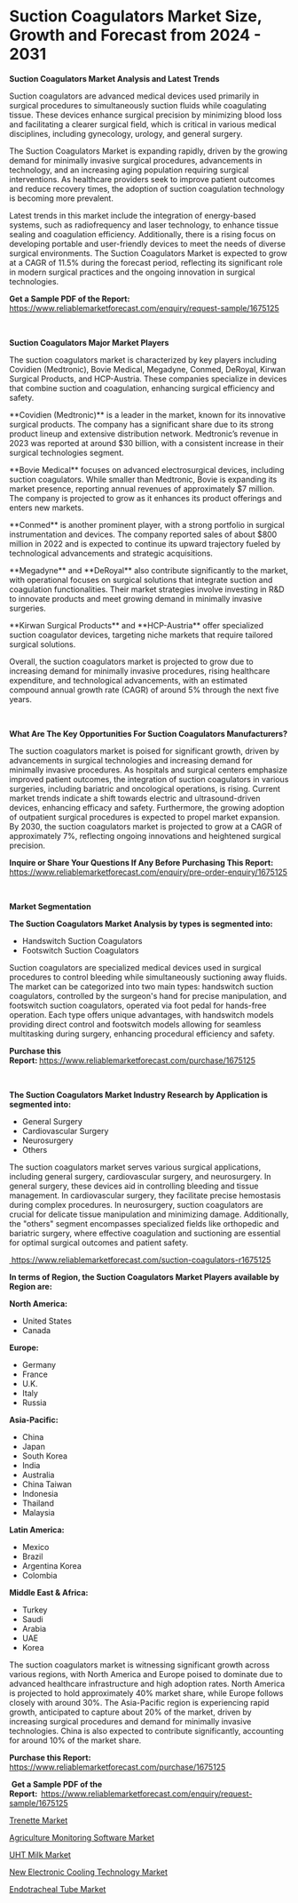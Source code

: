 <p><h1>Suction Coagulators Market Size, Growth and Forecast from 2024 - 2031</h1></p><p><strong>Suction Coagulators Market Analysis and Latest Trends</strong></p>
<p><p>Suction coagulators are advanced medical devices used primarily in surgical procedures to simultaneously suction fluids while coagulating tissue. These devices enhance surgical precision by minimizing blood loss and facilitating a clearer surgical field, which is critical in various medical disciplines, including gynecology, urology, and general surgery. </p><p>The Suction Coagulators Market is expanding rapidly, driven by the growing demand for minimally invasive surgical procedures, advancements in technology, and an increasing aging population requiring surgical interventions. As healthcare providers seek to improve patient outcomes and reduce recovery times, the adoption of suction coagulation technology is becoming more prevalent.</p><p>Latest trends in this market include the integration of energy-based systems, such as radiofrequency and laser technology, to enhance tissue sealing and coagulation efficiency. Additionally, there is a rising focus on developing portable and user-friendly devices to meet the needs of diverse surgical environments. The Suction Coagulators Market is expected to grow at a CAGR of 11.5% during the forecast period, reflecting its significant role in modern surgical practices and the ongoing innovation in surgical technologies.</p></p>
<p><strong>Get a Sample PDF of the Report:&nbsp;</strong> <a href="https://www.reliablemarketforecast.com/enquiry/request-sample/1675125?utm_campaign=1130&utm_medium=2&utm_source=Github&utm_content=ia&utm_term=10102024&utm_id=suction-coagulators">https://www.reliablemarketforecast.com/enquiry/request-sample/1675125</a></p>
<p>&nbsp;</p>
<p><strong>Suction Coagulators Major Market Players</strong></p>
<p><p>The suction coagulators market is characterized by key players including Covidien (Medtronic), Bovie Medical, Megadyne, Conmed, DeRoyal, Kirwan Surgical Products, and HCP-Austria. These companies specialize in devices that combine suction and coagulation, enhancing surgical efficiency and safety.</p><p>**Covidien (Medtronic)** is a leader in the market, known for its innovative surgical products. The company has a significant share due to its strong product lineup and extensive distribution network. Medtronic’s revenue in 2023 was reported at around $30 billion, with a consistent increase in their surgical technologies segment.</p><p>**Bovie Medical** focuses on advanced electrosurgical devices, including suction coagulators. While smaller than Medtronic, Bovie is expanding its market presence, reporting annual revenues of approximately $7 million. The company is projected to grow as it enhances its product offerings and enters new markets.</p><p>**Conmed** is another prominent player, with a strong portfolio in surgical instrumentation and devices. The company reported sales of about $800 million in 2022 and is expected to continue its upward trajectory fueled by technological advancements and strategic acquisitions.</p><p>**Megadyne** and **DeRoyal** also contribute significantly to the market, with operational focuses on surgical solutions that integrate suction and coagulation functionalities. Their market strategies involve investing in R&D to innovate products and meet growing demand in minimally invasive surgeries.</p><p>**Kirwan Surgical Products** and **HCP-Austria** offer specialized suction coagulator devices, targeting niche markets that require tailored surgical solutions. </p><p>Overall, the suction coagulators market is projected to grow due to increasing demand for minimally invasive procedures, rising healthcare expenditure, and technological advancements, with an estimated compound annual growth rate (CAGR) of around 5% through the next five years.</p></p>
<p>&nbsp;</p>
<p><strong>What Are The Key Opportunities For Suction Coagulators Manufacturers?</strong></p>
<p><p>The suction coagulators market is poised for significant growth, driven by advancements in surgical technologies and increasing demand for minimally invasive procedures. As hospitals and surgical centers emphasize improved patient outcomes, the integration of suction coagulators in various surgeries, including bariatric and oncological operations, is rising. Current market trends indicate a shift towards electric and ultrasound-driven devices, enhancing efficacy and safety. Furthermore, the growing adoption of outpatient surgical procedures is expected to propel market expansion. By 2030, the suction coagulators market is projected to grow at a CAGR of approximately 7%, reflecting ongoing innovations and heightened surgical precision.</p></p>
<p><strong>Inquire or Share Your Questions If Any Before Purchasing This Report:</strong> <a href="https://www.reliablemarketforecast.com/enquiry/pre-order-enquiry/1675125?utm_campaign=1130&utm_medium=2&utm_source=Github&utm_content=ia&utm_term=10102024&utm_id=suction-coagulators">https://www.reliablemarketforecast.com/enquiry/pre-order-enquiry/1675125</a></p>
<p>&nbsp;</p>
<p><strong>Market Segmentation</strong></p>
<p><strong>The Suction Coagulators Market Analysis by types is segmented into:</strong></p>
<p><ul><li>Handswitch Suction Coagulators</li><li>Footswitch Suction Coagulators</li></ul></p>
<p><p>Suction coagulators are specialized medical devices used in surgical procedures to control bleeding while simultaneously suctioning away fluids. The market can be categorized into two main types: handswitch suction coagulators, controlled by the surgeon's hand for precise manipulation, and footswitch suction coagulators, operated via foot pedal for hands-free operation. Each type offers unique advantages, with handswitch models providing direct control and footswitch models allowing for seamless multitasking during surgery, enhancing procedural efficiency and safety.</p></p>
<p><strong>Purchase this Report:&nbsp;</strong><a href="https://www.reliablemarketforecast.com/purchase/1675125?utm_campaign=1130&utm_medium=2&utm_source=Github&utm_content=ia&utm_term=10102024&utm_id=suction-coagulators">https://www.reliablemarketforecast.com/purchase/1675125</a></p>
<p>&nbsp;</p>
<p><strong>The Suction Coagulators Market Industry Research by Application is segmented into:</strong></p>
<p><ul><li>General Surgery</li><li>Cardiovascular Surgery</li><li>Neurosurgery</li><li>Others</li></ul></p>
<p><p>The suction coagulators market serves various surgical applications, including general surgery, cardiovascular surgery, and neurosurgery. In general surgery, these devices aid in controlling bleeding and tissue management. In cardiovascular surgery, they facilitate precise hemostasis during complex procedures. In neurosurgery, suction coagulators are crucial for delicate tissue manipulation and minimizing damage. Additionally, the "others" segment encompasses specialized fields like orthopedic and bariatric surgery, where effective coagulation and suctioning are essential for optimal surgical outcomes and patient safety.</p></p>
<p><a href="https://www.reliablemarketforecast.com/suction-coagulators-r1675125?utm_campaign=1130&utm_medium=2&utm_source=Github&utm_content=ia&utm_term=10102024&utm_id=suction-coagulators">&nbsp;https://www.reliablemarketforecast.com/suction-coagulators-r1675125</a></p>
<p><strong>In terms of Region, the Suction Coagulators Market Players available by Region are:</strong></p>
<p>
    <p> <strong> North America: </strong>
        <ul>
            <li>United States</li>
            <li>Canada</li>
        </ul>
        </p> 
    <p> <strong> Europe: </strong>
        <ul>
            <li>Germany</li>
            <li>France</li>
            <li>U.K.</li>
            <li>Italy</li>
            <li>Russia</li>
        </ul>
        </p> 
    <p> <strong> Asia-Pacific: </strong>
        <ul>
            <li>China</li>
            <li>Japan</li>
            <li>South Korea</li>
            <li>India</li>
            <li>Australia</li>
            <li>China Taiwan</li>
            <li>Indonesia</li>
            <li>Thailand</li>
            <li>Malaysia</li>
        </ul>
        </p> 
    <p> <strong> Latin America: </strong>
        <ul>
            <li>Mexico</li>
            <li>Brazil</li>
            <li>Argentina Korea</li>
            <li>Colombia</li>
        </ul>
        </p> 
    <p> <strong> Middle East & Africa: </strong>
        <ul>
            <li>Turkey</li>
            <li>Saudi</li>
            <li>Arabia</li>
            <li>UAE</li>
            <li>Korea</li>
        </ul>
    </p>
    </p>
<p><p>The suction coagulators market is witnessing significant growth across various regions, with North America and Europe poised to dominate due to advanced healthcare infrastructure and high adoption rates. North America is projected to hold approximately 40% market share, while Europe follows closely with around 30%. The Asia-Pacific region is experiencing rapid growth, anticipated to capture about 20% of the market, driven by increasing surgical procedures and demand for minimally invasive technologies. China is also expected to contribute significantly, accounting for around 10% of the market share.</p></p>
<p><strong>Purchase this Report: </strong><a href="https://www.reliablemarketforecast.com/purchase/1675125?utm_campaign=1130&utm_medium=2&utm_source=Github&utm_content=ia&utm_term=10102024&utm_id=suction-coagulators">https://www.reliablemarketforecast.com/purchase/1675125</a></p>
<p>&nbsp;<strong>Get a Sample PDF of the Report:&nbsp;&nbsp;</strong><a href="https://www.reliablemarketforecast.com/enquiry/request-sample/1675125?utm_campaign=1130&utm_medium=2&utm_source=Github&utm_content=ia&utm_term=10102024&utm_id=suction-coagulators">https://www.reliablemarketforecast.com/enquiry/request-sample/1675125</a></p>
<p><strong></strong></p>
<p><p><a href="https://issuu.com/reportprime-2/docs/trenette-market-size-2030.pptx_9c476f453b2f2e?utm_campaign=1130&utm_medium=2&utm_source=Github&utm_content=ia&utm_term=10102024&utm_id=suction-coagulators">Trenette Market</a></p><p><a href="https://www.linkedin.com/pulse/growth-opportunities-challenges-agriculture-monitoring-luaqe?utm_campaign=1130&utm_medium=2&utm_source=Github&utm_content=ia&utm_term=10102024&utm_id=suction-coagulators">Agriculture Monitoring Software Market</a></p><p><a href="https://issuu.com/reportprime-2/docs/uht-milk-market-size-2030.pptx_e36081fc403abf?utm_campaign=1130&utm_medium=2&utm_source=Github&utm_content=ia&utm_term=10102024&utm_id=suction-coagulators">UHT Milk Market</a></p><p><a href="https://www.linkedin.com/pulse/new-electronic-cooling-technology-market-size-share-analysis-rpbtf?utm_campaign=1130&utm_medium=2&utm_source=Github&utm_content=ia&utm_term=10102024&utm_id=suction-coagulators">New Electronic Cooling Technology Market</a></p><p><a href="https://github.com/fratgqppizur/Market-Research-Report-List-1/blob/main/endotracheal-tube-market.md?utm_campaign=1130&utm_medium=2&utm_source=Github&utm_content=ia&utm_term=10102024&utm_id=suction-coagulators">Endotracheal Tube Market</a></p></p>